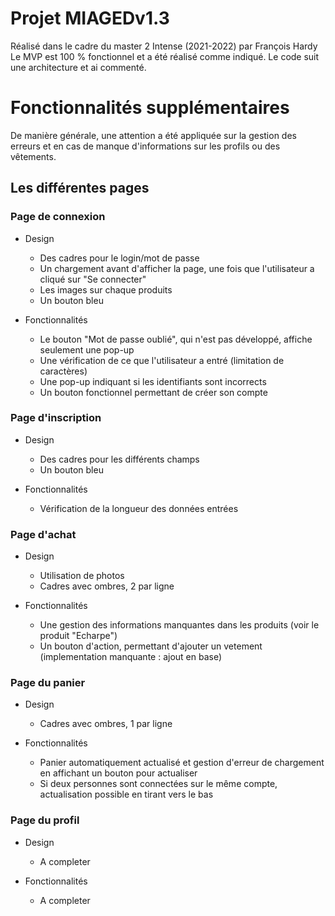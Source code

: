# Projet MIAGEDv1.3

Réalisé dans le cadre du master 2 Intense (2021-2022) par François Hardy
Le MVP est 100 % fonctionnel et a été réalisé comme indiqué.
Le code suit une architecture et ai commenté.

# Fonctionnalités supplémentaires

De manière générale, une attention a été appliquée sur la gestion des erreurs et en cas de manque d'informations sur les profils ou des vêtements.

## Les différentes pages

### Page de connexion

- Design
    - Des cadres pour le login/mot de passe
    - Un chargement avant d'afficher la page, une fois que l'utilisateur a cliqué sur "Se connecter"
    - Les images sur chaque produits
    - Un bouton bleu

- Fonctionnalités
    - Le bouton "Mot de passe oublié", qui n'est pas développé, affiche seulement une pop-up
    - Une vérification de ce que l'utilisateur a entré (limitation de caractères)
    - Une pop-up indiquant si les identifiants sont incorrects
    - Un bouton fonctionnel permettant de créer son compte

### Page d'inscription

- Design
    - Des cadres pour les différents champs
    - Un bouton bleu
  
- Fonctionnalités
    - Vérification de la longueur des données entrées

### Page d'achat

- Design
    - Utilisation de photos
    - Cadres avec ombres, 2 par ligne
  
- Fonctionnalités
    - Une gestion des informations manquantes dans les produits (voir le produit "Echarpe")
    - Un bouton d'action, permettant d'ajouter un vetement (implementation manquante : ajout en base)

### Page du panier

- Design
  - Cadres avec ombres, 1 par ligne
  
- Fonctionnalités
  - Panier automatiquement actualisé et gestion d'erreur de chargement en affichant un bouton pour actualiser
  - Si deux personnes sont connectées sur le même compte, actualisation possible en tirant vers le bas

### Page du profil

- Design
  - A completer
  
- Fonctionnalités
  - A completer